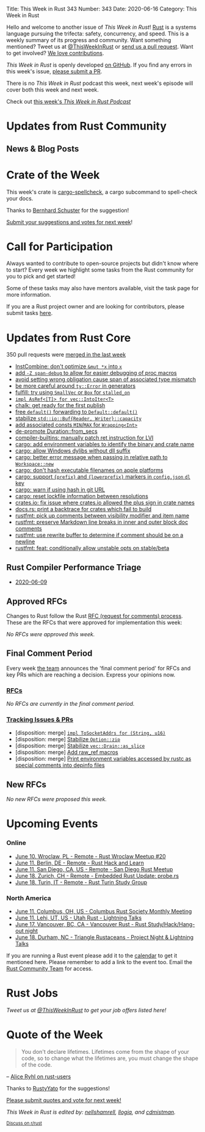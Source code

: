 Title: This Week in Rust 343
Number: 343
Date: 2020-06-16
Category: This Week in Rust

Hello and welcome to another issue of *This Week in Rust*!
[Rust](http://rust-lang.org) is a systems language pursuing the trifecta: safety, concurrency, and speed.
This is a weekly summary of its progress and community.
Want something mentioned? Tweet us at [@ThisWeekInRust](https://twitter.com/ThisWeekInRust) or [send us a pull request](https://github.com/cmr/this-week-in-rust).
Want to get involved? [We love contributions](https://github.com/rust-lang/rust/blob/master/CONTRIBUTING.md).

*This Week in Rust* is openly developed [on GitHub](https://github.com/cmr/this-week-in-rust).
If you find any errors in this week's issue, [please submit a PR](https://github.com/cmr/this-week-in-rust/pulls).

There is no *This Week in Rust* podcast this week, next week's episode will cover both this week and next week.

Check out [this week's *This Week in Rust Podcast*](https://rustacean-station.org/episode/017-twir-341-342/)

# Updates from Rust Community

## News & Blog Posts

# Crate of the Week

This week's crate is [cargo-spellcheck](https://github.com/drahnr/cargo-spellcheck), a cargo subcommand to spell-check your docs.

Thanks to [Bernhard Schuster](https://users.rust-lang.org/t/crate-of-the-week/2704/777) for the suggestion!

[Submit your suggestions and votes for next week][submit_crate]!

[submit_crate]: https://users.rust-lang.org/t/crate-of-the-week/2704

# Call for Participation

Always wanted to contribute to open-source projects but didn't know where to start?
Every week we highlight some tasks from the Rust community for you to pick and get started!

Some of these tasks may also have mentors available, visit the task page for more information.


If you are a Rust project owner and are looking for contributors, please submit tasks [here][guidelines].

[guidelines]: https://users.rust-lang.org/t/twir-call-for-participation/4821

# Updates from Rust Core

350 pull requests were [merged in the last week][merged]

[merged]: https://github.com/search?q=is%3Apr+org%3Arust-lang+is%3Amerged+merged%3A2020-06-01..2020-06-08

* [InstCombine: don't optimize `&mut *x` into `x`](https://github.com/rust-lang/rust/pull/72820)
* [add `-Z span-debug` to allow for easier debugging of proc macros](https://github.com/rust-lang/rust/pull/72799)
* [avoid setting wrong obligation cause span of associated type mismatch](https://github.com/rust-lang/rust/pull/72807)
* [be more careful around `ty::Error` in generators](https://github.com/rust-lang/rust/pull/72764)
* [fulfill: try using `SmallVec` or `Box` for `stalled_on`](https://github.com/rust-lang/rust/pull/72776)
* [`impl AsRef<[T]> for vec::IntoIter<T>`](https://github.com/rust-lang/rust/pull/72583)
* [chalk: get ready for the first publish](https://github.com/rust-lang/chalk/pull/483)
* [free `default()` forwarding to `Default::default()`](https://github.com/rust-lang/rust/pull/73001)
* [stabilize `std::io::Buf{Reader, Writer}::capacity`](https://github.com/rust-lang/rust/pull/72924)
* [add associated consts `MIN`/`MAX` for `Wrapping<Int>`](https://github.com/rust-lang/rust/pull/72891)
* [de-promote Duration::from_secs](https://github.com/rust-lang/rust/pull/71796)
* [compiler-builtins: manually patch ret instruction for LVI](https://github.com/rust-lang/compiler-builtins/pull/359)
* [cargo: add environment variables to identify the binary and crate name](https://github.com/rust-lang/cargo/pull/8270)
* [cargo: allow Windows dylibs without dll suffix](https://github.com/rust-lang/cargo/pull/8310)
* [cargo: better error message when passing in relative path to `Workspace::new`](https://github.com/rust-lang/cargo/pull/8321)
* [cargo: don't hash executable filenames on apple platforms](https://github.com/rust-lang/cargo/pull/8329)
* [cargo: support `{prefix}` and `{lowerprefix}` markers in `config.json` `dl` key](https://github.com/rust-lang/cargo/pull/8267)
* [cargo: warn if using hash in git URL](https://github.com/rust-lang/cargo/pull/8297)
* [cargo: reset lockfile information between resolutions](https://github.com/rust-lang/cargo/pull/8274)
* [crates.io: fix issue where crates.io allowed the plus sign in crate names](https://github.com/rust-lang/crates.io/pull/2551)
* [docs.rs: print a backtrace for crates which fail to build](https://github.com/rust-lang/docs.rs/pull/823)
* [rustfmt: pick up comments between visibility modifier and item name](https://github.com/rust-lang/rustfmt/pull/4239)
* [rustfmt: preserve Markdown line breaks in inner and outer block doc comments](https://github.com/rust-lang/rustfmt/pull/4233)
* [rustfmt: use rewrite buffer to determine if comment should be on a newline](https://github.com/rust-lang/rustfmt/pull/4229)
* [rustfmt: feat: conditionally allow unstable opts on stable/beta](https://github.com/rust-lang/rustfmt/pull/4228)

## Rust Compiler Performance Triage

* [2020-06-09](https://github.com/rust-lang/rustc-perf/blob/master/triage/2020.md#2020-06-09)

## Approved RFCs

Changes to Rust follow the Rust [RFC (request for comments) process](https://github.com/rust-lang/rfcs#rust-rfcs). These
are the RFCs that were approved for implementation this week:

*No RFCs were approved this week.*

## Final Comment Period

Every week [the team](https://www.rust-lang.org/team.html) announces the
'final comment period' for RFCs and key PRs which are reaching a
decision. Express your opinions now.

### [RFCs](https://github.com/rust-lang/rfcs/labels/final-comment-period)

*No RFCs are currently in the final comment period.*

### [Tracking Issues & PRs](https://github.com/rust-lang/rust/labels/final-comment-period)

* [disposition: merge] [`impl ToSocketAddrs for (String, u16)`](https://github.com/rust-lang/rust/pull/73007)
* [disposition: merge] [Stabilize `Option::zip`](https://github.com/rust-lang/rust/pull/72938)
* [disposition: merge] [Stabilize `vec::Drain::as_slice`](https://github.com/rust-lang/rust/pull/72584)
* [disposition: merge] [Add raw_ref macros](https://github.com/rust-lang/rust/pull/72279)
* [disposition: merge] [Print environment variables accessed by rustc as special comments into depinfo files](https://github.com/rust-lang/rust/pull/71858)

## New RFCs

*No new RFCs were proposed this week.*

# Upcoming Events

### Online
* [June 10. Wroclaw, PL - Remote - Rust Wroclaw Meetup #20](https://www.meetup.com/Rust-Wroclaw/events/271034483/)
* [June 11. Berlin, DE - Remote - Rust Hack and Learn](https://www.meetup.com/opentechschool-berlin/events/txcprrybcjbpb/)
* [June 11. San Diego, CA, US - Remote - San Diego Rust Meetup](https://www.meetup.com/San-Diego-Rust/events/270938860/)
* [June 18. Zurich, CH - Remote - Embedded Rust Update: probe.rs](https://www.meetup.com/Rust-Zurich/events/271020472/)
* [June 18. Turin, IT - Remote - Rust Turin Study Group](https://community.mozilla.org/events/gruppo-di-studio-di-rust-2/)

### North America
* [June 11. Columbus, OH, US - Columbus Rust Society Monthly Meeting](https://www.meetup.com/columbus-rs/events/dpkhgrybcjbpb/)
* [June 11. Lehi, UT, US - Utah Rust - Lightning Talks](https://www.meetup.com/utah-rust/events/269263282/)
* [June 17. Vancouver, BC, CA - Vancouver Rust - Rust Study/Hack/Hang-out night](https://www.meetup.com/Vancouver-Rust/events/qnrgnrybcjbwb/)
* [June 18. Durham, NC - Triangle Rustaceans - Project Night & Lightning Talks](https://www.meetup.com/triangle-rustaceans/events/mfglwpybcjbdc/)

If you are running a Rust event please add it to the [calendar] to get
it mentioned here. Please remember to add a link to the event too.
Email the [Rust Community Team][community] for access.

[calendar]: https://www.google.com/calendar/embed?src=apd9vmbc22egenmtu5l6c5jbfc%40group.calendar.google.com
[community]: mailto:community-team@rust-lang.org

# Rust Jobs

*Tweet us at [@ThisWeekInRust](https://twitter.com/ThisWeekInRust) to get your job offers listed here!*

# Quote of the Week

> You don't declare lifetimes. Lifetimes come from the shape of your code, so to change what the lifetimes are, you must change the shape of the code.

– [Alice Ryhl on rust-users](https://users.rust-lang.org/t/lifetime-of-a-returned-iterator/43732/2)

Thanks to [RustyYato](https://users.rust-lang.org/t/twir-quote-of-the-week/328/883) for the suggestions!

[Please submit quotes and vote for next week!](https://users.rust-lang.org/t/twir-quote-of-the-week/328)

*This Week in Rust is edited by: [nellshamrell](https://github.com/nellshamrell), [llogiq](https://github.com/llogiq), and [cdmistman](https://github.com/cdmistman).*

<small>[Discuss on r/rust](https://www.reddit.com/r/rust/comments/gvwvep/this_week_in_rust_341/)</small>
